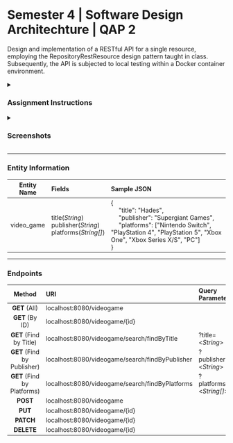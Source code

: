 <h1>
  Semester 4 | Software Design Architechture | QAP 2
</h1>

Design and implementation of a RESTful API for a single resource, employing the RepositoryRestResource design pattern taught in class. Subsequently, the API is subjected to local testing within a Docker container environment.

<details>
  <summary><h3><strong>Assignment Instructions</strong></h3></summary>
  <blockquote>
  <br/>
  For this QAP I’d like you to get hands on practice building a simple REST API for one simple 
  Resource following the RepositoryRestResource pattern we covered in our classes and then 
  testing it in a running Docker container locally.

  You can create a new API for any Resource you like.

  You should build out a new project from scratch, build up your pom file with the required 
  dependencies, add the required dockerfile and docker-compose files as well as your 
  RepositoryRestResource implementation.  

  Testing in postman is all that is required.

  Deliverables:
  -	GitHub Link to project
  -	Testing Screen Shots from postman and screen shots of the project running in docker.
  -	Details in the project readme about the new API and how to run project in docker.
  <blockquote>
</details>
  
<details>
  <summary><h3><strong>Screenshots</strong></h3></summary>
  <br/>
  
![Docker Screenshot](Screenshots/Docker_Screenshot.png)
![Postman (GET) Screenshot](Screenshots/Postman_GET_Screenshot.png)
![Postman (GET By ID) Screenshot](Screenshots/Postman_GET-By-ID_Screenshot.png)
![Postman (GET By Field) Screenshot](Screenshots/Postman_GET-By-Field_Screenshot.png)
![Postman (POST) Screenshot](Screenshots/Postman_POST_Screenshot.png)
![Postman (PUT) Screenshot](Screenshots/Postman_PUT_Screenshot.png)
![Postman (PATCH) Screenshot](Screenshots/Postman_PATCH_Screenshot.png)
![Postman (DELETE) Screenshot](Screenshots/Postman_DELETE_Screenshot.png)

</details>

____________________________________________________________________________________________________________________


### **Entity Information**

| Entity Name  | Fields                                                               | Sample JSON                                                                    |
| :----------: | :------------------------------------------------------------------- | :----------------------------------------------------------------------------- | 
| video_game   | title(*String*) <br/> publisher(*String*) <br/> platforms(*String[]*)|{<br/>&emsp; "title": "Hades", <br/>&emsp; "publisher": "Supergiant Games", <br/>&emsp; "platforms": ["Nintendo Switch", "PlayStation 4", "PlayStation 5", "Xbox One", "Xbox Series X/S", "PC"] <br/> }                                            |

<!--  
Unformatted Data:
-----------------

Entity Name:    Video_Games 	

Fields:         title(String)
                publisher(String)
                platforms(String[]) 	

Sample JSON:    {
                  "title": "Hades",
                  "publisher": "Supergiant Games",
                  "platforms": ["Nintendo Switch", "PlayStation 4", "PlayStation 5", "Xbox One", "Xbox Series X/S", "PC"]
                } 
-->

____________________________________________________________________________________________________________________


### **Endpoints**

|              Method                | URI                                              | Query Parameter          |
| :--------------------------------: | :----------------------------------------------- | :----------------------- |
| **GET** (All)                      | localhost:8080/videogame                         |                          |
| **GET** (By ID)                    | localhost:8080/videogame/{id}                    |                          |
| **GET** (Find by Title)            | localhost:8080/videogame/search/findByTitle      | ?title=\<*String*>       |
| **GET** (Find by Publisher)        | localhost:8080/videogame/search/findByPublisher  | ?publisher=\<*String*>   |
| **GET** (Find by Platforms)        | localhost:8080/videogame/search/findByPlatforms  | ?platforms=\<*String[]*> |
| **POST**                           | localhost:8080/videogame                         |                          |
| **PUT**                            | localhost:8080/videogame/{id}                    |                          |
| **PATCH**                          | localhost:8080/videogame/{id}                    |                          |
| **DELETE**                         | localhost:8080/videogame/{id}                    |                          |


